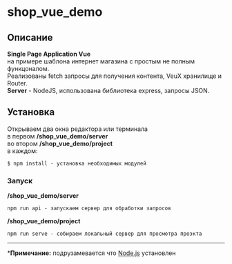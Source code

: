 # shop_vue_demo
## Описание 
**Single Page Application Vue** </br>
на примере шаблона интернет магазина с простым не полным функцоналом. </br>
Реализованы fetch запросы для получения контента, VeuX хранилище и Router. </br>
**Server** - NodeJS, использована библиотека express, запросы JSON.


## Установка
Открываем два окна редактора или терминала </br>
в первом **/shop_vue_demo/server** </br>
во втором **/shop_vue_demo/project** </br>
в каждом:
```
$ npm install - установка необходимых модулей
```

### Запуск
**/shop_vue_demo/server** 
```
npm run api - запускаем сервер для обработки запросов
```

**/shop_vue_demo/project**
```
npm run serve - собираем локальный сервер для просмотра проэкта
```
---
***Примечание:** подрузамевается что [Node.js](https://nodejs.org/en/) установлен
